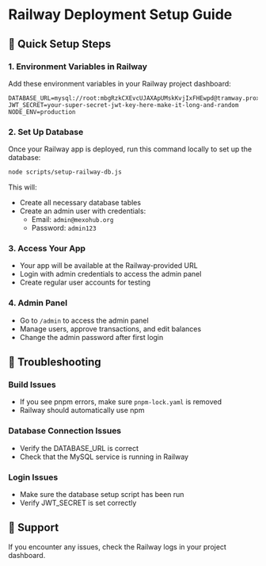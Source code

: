 # Railway Deployment Setup Guide

## 🚀 Quick Setup Steps

### 1. Environment Variables in Railway
Add these environment variables in your Railway project dashboard:

```
DATABASE_URL=mysql://root:mbgRzkCXEvcUJAXApUMskKvjIxFHEwpd@tramway.proxy.rlwy.net:21794/railway
JWT_SECRET=your-super-secret-jwt-key-here-make-it-long-and-random
NODE_ENV=production
```

### 2. Set Up Database
Once your Railway app is deployed, run this command locally to set up the database:

```bash
node scripts/setup-railway-db.js
```

This will:
- Create all necessary database tables
- Create an admin user with credentials:
  - Email: `admin@mexohub.org`
  - Password: `admin123`

### 3. Access Your App
- Your app will be available at the Railway-provided URL
- Login with admin credentials to access the admin panel
- Create regular user accounts for testing

### 4. Admin Panel
- Go to `/admin` to access the admin panel
- Manage users, approve transactions, and edit balances
- Change the admin password after first login

## 🔧 Troubleshooting

### Build Issues
- If you see pnpm errors, make sure `pnpm-lock.yaml` is removed
- Railway should automatically use npm

### Database Connection Issues
- Verify the DATABASE_URL is correct
- Check that the MySQL service is running in Railway

### Login Issues
- Make sure the database setup script has been run
- Verify JWT_SECRET is set correctly

## 📧 Support
If you encounter any issues, check the Railway logs in your project dashboard. 